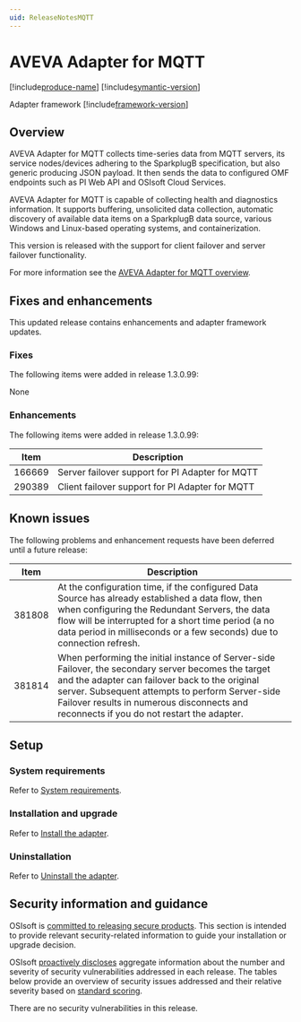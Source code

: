 ```yaml
---
uid: ReleaseNotesMQTT
---
```


# AVEVA Adapter for MQTT

[!include[produce-name](../main/shared-content/_includes/inline/product-name.md)] [!include[symantic-version](../main/shared-content/_includes/inline/symantic-version.md)]<br>

Adapter framework [!include[framework-version](../main/shared-content/_includes/inline/framework-version.md)] <br>

## Overview

AVEVA Adapter for MQTT collects time-series data from MQTT servers, its service nodes/devices adhering to the SparkplugB specification, but also generic producing JSON payload. It then sends the data to configured OMF endpoints such as PI Web API and OSIsoft Cloud Services.

AVEVA Adapter for MQTT is capable of collecting health and diagnostics information. It supports buffering, unsolicited data collection, automatic discovery of available data items on a SparkplugB data source, various Windows and Linux-based operating systems, and containerization.

This version is released with the support for client failover and server failover functionality.

For more information see the [AVEVA Adapter for MQTT overview](xref:index).

## Fixes and enhancements

This updated release contains enhancements and adapter framework updates.

### Fixes

The following items were added in release 1.3.0.99:

None

### Enhancements

The following items were added in release 1.3.0.99:

| Item              | Description               |
| ----------------- | ------------------------- |
| 166669 | Server failover support for PI Adapter for MQTT |
| 290389 | Client failover support for PI Adapter for MQTT |

## Known issues

The following problems and enhancement requests have been deferred until a future release: 

| Item              | Description               |
| ----------------- | ------------------------- |
| 381808 | At the configuration time, if the configured Data Source has already established a data flow, then when configuring the Redundant Servers, the data flow will be interrupted for a short time period (a no data period in milliseconds or a few seconds) due to connection refresh. |
| 381814 | When performing the initial instance of Server-side Failover, the secondary server becomes the target and the adapter can failover back to the original server. Subsequent attempts to perform Server-side Failover results in numerous disconnects and reconnects if you do not restart the adapter. |

## Setup

### System requirements

Refer to [System requirements](xref:SystemRequirements).

### Installation and upgrade

Refer to [Install the adapter](xref:InstallTheAdapter).

### Uninstallation

Refer to [Uninstall the adapter](xref:UninstallTheAdapter).

## Security information and guidance

OSIsoft is [committed to releasing secure products](https://docs.osisoft.com/bundle/security-commitment-and-disclosure-standards/page/securitycommitmentanddisclosurestandards.html). This section is intended to provide relevant security-related information to guide your installation or upgrade decision.  

OSIsoft [proactively discloses](https://docs.osisoft.com/bundle/security-commitment-and-disclosure-standards/page/securitycommitmentanddisclosurestandards.html#vulnerability-communication) aggregate information about the number and severity of security vulnerabilities addressed in each release. The tables below provide an overview of security issues addressed and their relative severity based on [standard scoring](https://docs.osisoft.com/bundle/security-commitment-and-disclosure-standards/page/securitycommitmentanddisclosurestandards.html#vulnerability-scoring). 

There are no security vulnerabilities in this release. 

